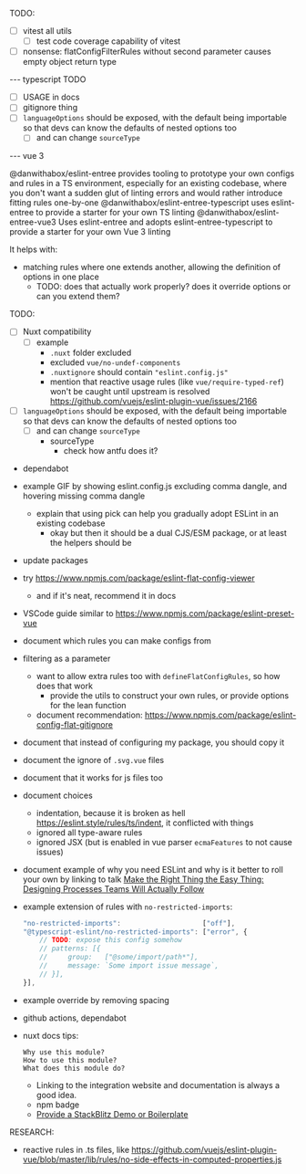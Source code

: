 TODO:
- [ ] vitest all utils
    - [ ] test code coverage capability of vitest
- [ ] nonsense: flatConfigFilterRules without second parameter causes empty object return type

--- typescript
TODO
- [ ] USAGE in docs
- [ ] gitignore thing
- [ ] `languageOptions` should be exposed, with the default being importable so that devs can know the defaults of nested options too
    - [ ] and can change `sourceType`

--- vue 3

@danwithabox/eslint-entree
    provides tooling to prototype your own configs and rules in a TS environment, especially for an existing codebase, where you don't want a sudden glut of linting errors and would rather introduce fitting rules one-by-one
@danwithabox/eslint-entree-typescript
    uses eslint-entree to provide a starter for your own TS linting
@danwithabox/eslint-entree-vue3
    Uses eslint-entree and adopts eslint-entree-typescript to provide a starter for your own Vue 3 linting

It helps with:
- matching rules where one extends another, allowing the definition of options in one place
    - TODO: does that actually work properly? does it override options or can you extend them?

TODO:
- [ ] Nuxt compatibility
    - [ ] example
        - `.nuxt` folder excluded
        - excluded `vue/no-undef-components`
        - `.nuxtignore` should contain `"eslint.config.js"`
        - mention that reactive usage rules (like `vue/require-typed-ref`) won't be caught until upstream is resolved https://github.com/vuejs/eslint-plugin-vue/issues/2166
- [ ] `languageOptions` should be exposed, with the default being importable so that devs can know the defaults of nested options too
    - [ ] and can change `sourceType`
        - sourceType
            - check how antfu does it?
- dependabot
- example GIF by showing eslint.config.js excluding comma dangle, and hovering missing comma dangle
    - explain that using pick can help you gradually adopt ESLint in an existing codebase
        - okay but then it should be a dual CJS/ESM package, or at least the helpers should be
- update packages
- try https://www.npmjs.com/package/eslint-flat-config-viewer
    - and if it's neat, recommend it in docs
- VSCode guide similar to https://www.npmjs.com/package/eslint-preset-vue
- document which rules you can make configs from
- filtering as a parameter
    - want to allow extra rules too with `defineFlatConfigRules`, so how does that work
        - provide the utils to construct your own rules, or provide options for the lean function
    - document recommendation: https://www.npmjs.com/package/eslint-config-flat-gitignore
- document that instead of configuring my package, you should copy it
- document the ignore of `.svg.vue` files
- document that it works for js files too
- document choices
    - indentation, because it is broken as hell https://eslint.style/rules/ts/indent, it conflicted with things
    - ignored all type-aware rules
    - ignored JSX (but is enabled in vue parser `ecmaFeatures` to not cause issues)
- document example of why you need ESLint and why is it better to roll your own by linking to talk [Make the Right Thing the Easy Thing: Designing Processes Teams Will Actually Follow](https://www.youtube.com/watch?v=xqT8e6_yzLg)
- example extension of rules with `no-restricted-imports`:
    ```js
    "no-restricted-imports":                    ["off"],
    "@typescript-eslint/no-restricted-imports": ["error", {
        // TODO: expose this config somehow
        // patterns: [{
        //     group:   ["@some/import/path*"],
        //     message: `Some import issue message`,
        // }],
    }],
    ```
- example override by removing spacing
- github actions, dependabot

- nuxt docs tips:
    ```
    Why use this module?
    How to use this module?
    What does this module do?
    ```
    - Linking to the integration website and documentation is always a good idea.
    - npm badge
    - [Provide a StackBlitz Demo or Boilerplate](https://nuxt.com/docs/guide/going-further/modules#provide-a-stackblitz-demo-or-boilerplate)

RESEARCH:
- reactive rules in .ts files, like https://github.com/vuejs/eslint-plugin-vue/blob/master/lib/rules/no-side-effects-in-computed-properties.js
